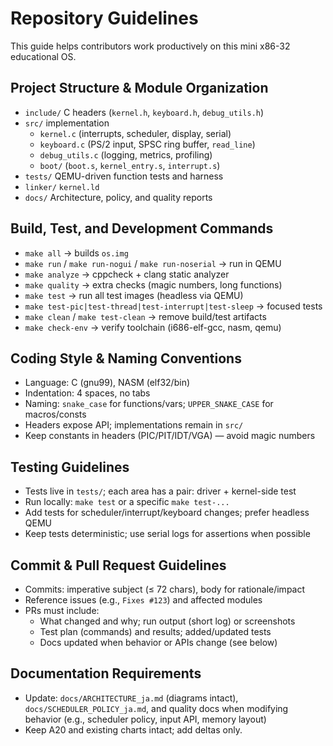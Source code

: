 # Repository Guidelines

This guide helps contributors work productively on this mini x86-32 educational OS.

## Project Structure & Module Organization
- `include/` C headers (`kernel.h`, `keyboard.h`, `debug_utils.h`)
- `src/` implementation
  - `kernel.c` (interrupts, scheduler, display, serial)
  - `keyboard.c` (PS/2 input, SPSC ring buffer, `read_line`)
  - `debug_utils.c` (logging, metrics, profiling)
  - `boot/` (`boot.s`, `kernel_entry.s`, `interrupt.s`)
- `tests/` QEMU-driven function tests and harness
- `linker/` `kernel.ld`
- `docs/` Architecture, policy, and quality reports

## Build, Test, and Development Commands
- `make all` → builds `os.img`
- `make run` / `make run-nogui` / `make run-noserial` → run in QEMU
- `make analyze` → cppcheck + clang static analyzer
- `make quality` → extra checks (magic numbers, long functions)
- `make test` → run all test images (headless via QEMU)
- `make test-pic|test-thread|test-interrupt|test-sleep` → focused tests
- `make clean` / `make test-clean` → remove build/test artifacts
- `make check-env` → verify toolchain (i686-elf-gcc, nasm, qemu)

## Coding Style & Naming Conventions
- Language: C (gnu99), NASM (elf32/bin)
- Indentation: 4 spaces, no tabs
- Naming: `snake_case` for functions/vars; `UPPER_SNAKE_CASE` for macros/consts
- Headers expose API; implementations remain in `src/`
- Keep constants in headers (PIC/PIT/IDT/VGA) — avoid magic numbers

## Testing Guidelines
- Tests live in `tests/`; each area has a pair: driver + kernel-side test
- Run locally: `make test` or a specific `make test-...`
- Add tests for scheduler/interrupt/keyboard changes; prefer headless QEMU
- Keep tests deterministic; use serial logs for assertions when possible

## Commit & Pull Request Guidelines
- Commits: imperative subject (≤ 72 chars), body for rationale/impact
- Reference issues (e.g., `Fixes #123`) and affected modules
- PRs must include:
  - What changed and why; run output (short log) or screenshots
  - Test plan (commands) and results; added/updated tests
  - Docs updated when behavior or APIs change (see below)

## Documentation Requirements
- Update: `docs/ARCHITECTURE_ja.md` (diagrams intact), `docs/SCHEDULER_POLICY_ja.md`, and quality docs when modifying behavior (e.g., scheduler policy, input API, memory layout)
- Keep A20 and existing charts intact; add deltas only.
